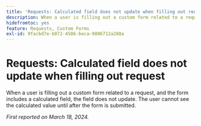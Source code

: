 ```yaml
---
title: 'Requests: Calculated field does not update when filling out request'
description: When a user is filling out a custom form related to a request, and the form includes a calculated field, the field does not update. The user cannot see the calculated value until after the form is submitted.
hidefromtoc: yes
feature: Requests, Custom Forms
exl-id: 9facbd7e-b072-4586-beca-9806712a288a
---
```

# Requests: Calculated field does not update when filling out request

When a user is filling out a custom form related to a request, and the form includes a calculated field, the field does not update. The user cannot see the calculated value until after the form is submitted.

_First reported on March 18, 2024._
